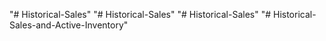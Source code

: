 "# Historical-Sales" 
"# Historical-Sales" 
"# Historical-Sales" 
"# Historical-Sales-and-Active-Inventory" 
